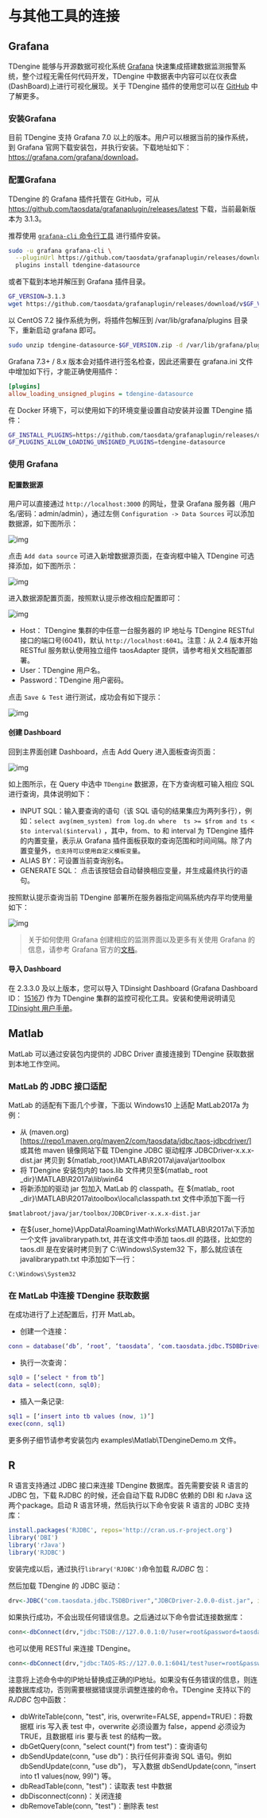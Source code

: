 # 与其他工具的连接

## <a class="anchor" id="grafana"></a>Grafana

TDengine 能够与开源数据可视化系统 [Grafana](https://www.grafana.com/) 快速集成搭建数据监测报警系统，整个过程无需任何代码开发，TDengine 中数据表中内容可以在仪表盘(DashBoard)上进行可视化展现。关于 TDengine 插件的使用您可以在 [GitHub](https://github.com/taosdata/grafanaplugin/blob/master/README.md) 中了解更多。

### 安装Grafana

目前 TDengine 支持 Grafana 7.0 以上的版本。用户可以根据当前的操作系统，到 Grafana 官网下载安装包，并执行安装。下载地址如下：<https://grafana.com/grafana/download>。

### 配置Grafana

TDengine 的 Grafana 插件托管在 GitHub，可从 <https://github.com/taosdata/grafanaplugin/releases/latest> 下载，当前最新版本为 3.1.3。

推荐使用 [`grafana-cli` 命令行工具](https://grafana.com/docs/grafana/latest/administration/cli/) 进行插件安装。

```bash
sudo -u grafana grafana-cli \
  --pluginUrl https://github.com/taosdata/grafanaplugin/releases/download/v3.1.3/tdengine-datasource-3.1.3.zip \
  plugins install tdengine-datasource
```

或者下载到本地并解压到 Grafana 插件目录。

```bash
GF_VERSION=3.1.3
wget https://github.com/taosdata/grafanaplugin/releases/download/v$GF_VERSION/tdengine-datasource-$GF_VERSION.zip
```

以 CentOS 7.2 操作系统为例，将插件包解压到 /var/lib/grafana/plugins 目录下，重新启动 grafana 即可。

```bash
sudo unzip tdengine-datasource-$GF_VERSION.zip -d /var/lib/grafana/plugins/
```

Grafana 7.3+ / 8.x 版本会对插件进行签名检查，因此还需要在 grafana.ini 文件中增加如下行，才能正确使用插件：

```ini
[plugins]
allow_loading_unsigned_plugins = tdengine-datasource
```

在 Docker 环境下，可以使用如下的环境变量设置自动安装并设置 TDengine 插件：

```bash
GF_INSTALL_PLUGINS=https://github.com/taosdata/grafanaplugin/releases/download/v3.1.3/tdengine-datasource-3.1.3.zip;tdengine-datasource
GF_PLUGINS_ALLOW_LOADING_UNSIGNED_PLUGINS=tdengine-datasource
```

### 使用 Grafana

#### 配置数据源

用户可以直接通过 `http://localhost:3000` 的网址，登录 Grafana 服务器（用户名/密码：admin/admin），通过左侧 `Configuration -> Data Sources` 可以添加数据源，如下图所示：

![img](../images/connections/add_datasource1.jpg)

点击 `Add data source` 可进入新增数据源页面，在查询框中输入 TDengine 可选择添加，如下图所示：

![img](../images/connections/add_datasource2.jpg)

进入数据源配置页面，按照默认提示修改相应配置即可：

![img](../images/connections/add_datasource3.jpg)

* Host： TDengine 集群的中任意一台服务器的 IP 地址与 TDengine RESTful 接口的端口号(6041)，默认 `http://localhost:6041`。注意：从 2.4 版本开始 RESTful 服务默认使用独立组件 taosAdapter 提供，请参考相关文档配置部署。
* User：TDengine 用户名。
* Password：TDengine 用户密码。

点击 `Save & Test` 进行测试，成功会有如下提示：

![img](../images/connections/add_datasource4.jpg)

#### 创建 Dashboard

回到主界面创建 Dashboard，点击 Add Query 进入面板查询页面：

![img](../images/connections/create_dashboard1.jpg)

如上图所示，在 Query 中选中 `TDengine` 数据源，在下方查询框可输入相应 SQL 进行查询，具体说明如下：

* INPUT SQL：输入要查询的语句（该 SQL 语句的结果集应为两列多行），例如：`select avg(mem_system) from log.dn where  ts >= $from and ts < $to interval($interval)` ，其中，from、to 和 interval 为 TDengine 插件的内置变量，表示从 Grafana 插件面板获取的查询范围和时间间隔。除了内置变量外，`也支持可以使用自定义模板变量`。
* ALIAS BY：可设置当前查询别名。
* GENERATE SQL： 点击该按钮会自动替换相应变量，并生成最终执行的语句。

按照默认提示查询当前 TDengine 部署所在服务器指定间隔系统内存平均使用量如下：

![img](../images/connections/create_dashboard2.jpg)

> 关于如何使用 Grafana 创建相应的监测界面以及更多有关使用 Grafana 的信息，请参考 Grafana 官方的[文档](https://grafana.com/docs/)。

#### 导入 Dashboard

在 2.3.3.0 及以上版本，您可以导入 TDinsight Dashboard (Grafana Dashboard ID： [15167](https://grafana.com/grafana/dashboards/15167)) 作为 TDengine 集群的监控可视化工具。安装和使用说明请见 [TDinsight 用户手册](https://www.taosdata.com/cn/documentation/tools/insight)。

## <a class="anchor" id="matlab"></a>Matlab

MatLab 可以通过安装包内提供的 JDBC Driver 直接连接到 TDengine 获取数据到本地工作空间。

### MatLab 的 JDBC 接口适配

MatLab 的适配有下面几个步骤，下面以 Windows10 上适配 MatLab2017a 为例：

- 从 (maven.org)[https://repo1.maven.org/maven2/com/taosdata/jdbc/taos-jdbcdriver/] 或其他 maven 镜像网站下载 TDengine JDBC 驱动程序 JDBCDriver-x.x.x-dist.jar 拷贝到 ${matlab_root}\MATLAB\R2017a\java\jar\toolbox
- 将 TDengine 安装包内的 taos.lib 文件拷贝至${matlab_ root _dir}\MATLAB\R2017a\lib\win64
- 将新添加的驱动 jar 包加入 MatLab 的 classpath。在 ${matlab_ root _dir}\MATLAB\R2017a\toolbox\local\classpath.txt 文件中添加下面一行

```
$matlabroot/java/jar/toolbox/JDBCDriver-x.x.x-dist.jar
```

- 在${user_home}\AppData\Roaming\MathWorks\MATLAB\R2017a\下添加一个文件 javalibrarypath.txt, 并在该文件中添加 taos.dll 的路径，比如您的 taos.dll 是在安装时拷贝到了 C:\Windows\System32 下，那么就应该在 javalibrarypath.txt 中添加如下一行：

```
C:\Windows\System32
```

### 在 MatLab 中连接 TDengine 获取数据

在成功进行了上述配置后，打开 MatLab。

- 创建一个连接：

```matlab
conn = database(‘db’, ‘root’, ‘taosdata’, ‘com.taosdata.jdbc.TSDBDriver’, ‘jdbc:TSDB://127.0.0.1:0/’)
```

- 执行一次查询：

```matlab
sql0 = [‘select * from tb’]
data = select(conn, sql0);
```

- 插入一条记录:

```matlab
sql1 = [‘insert into tb values (now, 1)’]
exec(conn, sql1)
```

更多例子细节请参考安装包内 examples\Matlab\TDengineDemo.m 文件。

## <a class="anchor" id="r"></a>R

R 语言支持通过 JDBC 接口来连接 TDengine 数据库。首先需要安装 R 语言的 JDBC 包，下载 RJDBC 的时候，还会自动下载 RJDBC 依赖的 DBI 和 rJava 这两个package。启动 R 语言环境，然后执行以下命令安装 R 语言的 JDBC 支持库：

```R
install.packages('RJDBC', repos='http://cran.us.r-project.org')
library('DBI')
library('rJava')
library('RJDBC')
```

安装完成以后，通过执行`library('RJDBC')`命令加载 _RJDBC_ 包：

然后加载 TDengine 的 JDBC 驱动：

```R
drv<-JDBC("com.taosdata.jdbc.TSDBDriver","JDBCDriver-2.0.0-dist.jar", identifier.quote="\"")
```

如果执行成功，不会出现任何错误信息。之后通过以下命令尝试连接数据库：

```R
conn<-dbConnect(drv,"jdbc:TSDB://127.0.0.1:0/?user=root&password=taosdata","root","taosdata")
```

也可以使用 RESTful 来连接 TDengine。

```R
conn<-dbConnect(drv,"jdbc:TAOS-RS://127.0.0.1:6041/test?user=root&password=taosdata","root","taosdata")
```

注意将上述命令中的IP地址替换成正确的IP地址。如果没有任务错误的信息，则连接数据库成功，否则需要根据错误提示调整连接的命令。TDengine 支持以下的 _RJDBC_ 包中函数：

-	dbWriteTable(conn, "test", iris, overwrite=FALSE, append=TRUE)：将数据框 iris 写入表 test 中，overwrite 必须设置为 false，append 必须设为 TRUE，且数据框 iris 要与表 test 的结构一致。
-	dbGetQuery(conn, "select count(*) from test")：查询语句
-	dbSendUpdate(conn, "use db")：执行任何非查询 SQL 语句。例如 dbSendUpdate(conn, "use db")， 写入数据 dbSendUpdate(conn, "insert into t1 values(now, 99)") 等。
-	dbReadTable(conn, "test")：读取表 test 中数据
-	dbDisconnect(conn)：关闭连接
-	dbRemoveTable(conn, "test")：删除表 test

